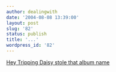 ```yaml
---
author: dealingwith
date: '2004-08-08 13:39:00'
layout: post
slug: '82'
status: publish
title: '...'
wordpress_id: '82'
---
```


[Hey Tripping Daisy stole that album name][1]

   [1]: http://www.amazon.com/exec/obidos/ASIN/B0000030JX/qid%3D1091600986/sr%3D11-1/ref%3Dsr%5F11%5F1/102-9126044-0387335

